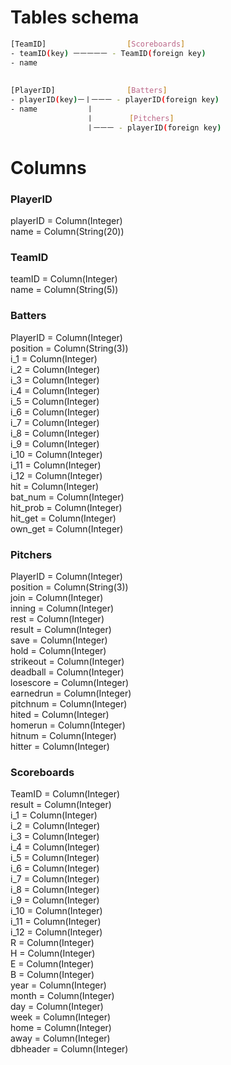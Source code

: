 
# Tables schema

```bash
[TeamID]                  [Scoreboards]
- teamID(key) ㅡㅡㅡㅡㅡ - TeamID(foreign key)
- name          
                            
                       
[PlayerID]                [Batters]
- playerID(key)ㅡㅣㅡㅡㅡ - playerID(foreign key)
- name           ㅣ
                 ㅣ        [Pitchers]
                 ㅣㅡㅡㅡ - playerID(foreign key)
```

# Columns

### PlayerID  
playerID = Column(Integer)   
name = Column(String(20))   

### TeamID  
teamID = Column(Integer)    
name = Column(String(5))   

### Batters  
PlayerID = Column(Integer)    
position = Column(String(3))   
i_1 = Column(Integer)    
i_2 = Column(Integer)    
i_3 = Column(Integer)    
i_4 = Column(Integer)    
i_5 = Column(Integer)    
i_6 = Column(Integer)    
i_7 = Column(Integer)    
i_8 = Column(Integer)    
i_9 = Column(Integer)    
i_10 = Column(Integer)    
i_11 = Column(Integer)    
i_12 = Column(Integer)    
hit = Column(Integer)    
bat_num = Column(Integer)    
hit_prob = Column(Integer)    
hit_get = Column(Integer)    
own_get = Column(Integer)   

### Pitchers 
PlayerID = Column(Integer)    
position = Column(String(3))      
join = Column(Integer)  
inning = Column(Integer)  
rest = Column(Integer)  
result = Column(Integer)    
save = Column(Integer)    
hold = Column(Integer)    
strikeout = Column(Integer)    
deadball = Column(Integer)    
losescore = Column(Integer)    
earnedrun = Column(Integer)    
pitchnum = Column(Integer)    
hited = Column(Integer)    
homerun = Column(Integer)    
hitnum = Column(Integer)    
hitter = Column(Integer)    

### Scoreboards

TeamID = Column(Integer)     
result = Column(Integer)    
i_1 = Column(Integer)    
i_2 = Column(Integer)    
i_3 = Column(Integer)    
i_4 = Column(Integer)    
i_5 = Column(Integer)    
i_6 = Column(Integer)    
i_7 = Column(Integer)    
i_8 = Column(Integer)    
i_9 = Column(Integer)    
i_10 = Column(Integer)    
i_11 = Column(Integer)    
i_12 = Column(Integer)    
R = Column(Integer)    
H = Column(Integer)    
E = Column(Integer)    
B = Column(Integer)    
year = Column(Integer)   
month = Column(Integer)    
day = Column(Integer)   
week  = Column(Integer)     
home = Column(Integer)   
away = Column(Integer)   
dbheader = Column(Integer)   

